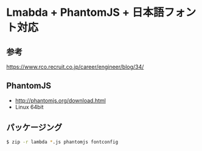# Lmabda + PhantomJS + 日本語フォント対応

## 参考
https://www.rco.recruit.co.jp/career/engineer/blog/34/

## PhantomJS
- http://phantomjs.org/download.html
- Linux 64bit

## パッケージング
```sh
$ zip -r lambda *.js phantomjs fontconfig
```
